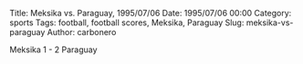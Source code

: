 Title: Meksika vs. Paraguay, 1995/07/06
Date: 1995/07/06 00:00
Category: sports
Tags: football, football scores, Meksika, Paraguay
Slug: meksika-vs-paraguay
Author: carbonero


Meksika 1 - 2 Paraguay

